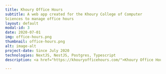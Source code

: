 ```yaml
---
title: Khoury Office Hours
subtitle: A web app created for the Khoury College of Computer
Sciences to manage office hours
layout: default
modal-id: 3
date: 2020-07-01
img: office-hours.png
thumbnail: office-hours.png
alt: image-alt
project-date: Since July 2020
technologies: NextJS, NestJS, Postgres, Typescript
description: <a href="https://khouryofficehours.com/">Khoury Office Hours</a> is a website that I contribute to that was made for Northeastern's Khoury College of Computer Sciences. A club at school I'm in, Sandbox, was commissioned to create this website, and I serve as one of the founding developers. The site allows for easy creation of office hours queues, and allows for TAs to help students online seamlessly. For more information, check out <a href="https://info.khouryofficehours.com/">here!</a>

---
```

